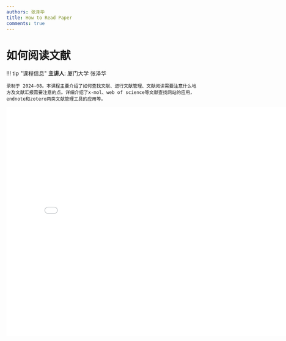 ```yaml
---
authors: 张泽华
title: How to Read Paper
comments: true
---
```


# 如何阅读文献

!!! tip "课程信息"
    **主讲人**: 厦门大学 张泽华

    录制于 2024-08。本课程主要介绍了如何查找文献、进行文献管理、文献阅读需要注意什么地方及文献汇报需要注意的点。详细介绍了x-mol、web of science等文献查找网站的应用，endnote和zotero两类文献管理工具的应用等。

<iframe src="//player.bilibili.com/player.html?isOutside=true&aid=113604653226101&bvid=BV1FJiiYYEx9&cid=27200652763&p=1" scrolling="no" border="0" frameborder="no" framespacing="0" allowfullscreen="true" height="600" width="800"> </iframe>
